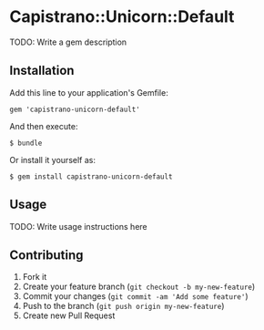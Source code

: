 # Capistrano::Unicorn::Default

TODO: Write a gem description

## Installation

Add this line to your application's Gemfile:

    gem 'capistrano-unicorn-default'

And then execute:

    $ bundle

Or install it yourself as:

    $ gem install capistrano-unicorn-default

## Usage

TODO: Write usage instructions here

## Contributing

1. Fork it
2. Create your feature branch (`git checkout -b my-new-feature`)
3. Commit your changes (`git commit -am 'Add some feature'`)
4. Push to the branch (`git push origin my-new-feature`)
5. Create new Pull Request
